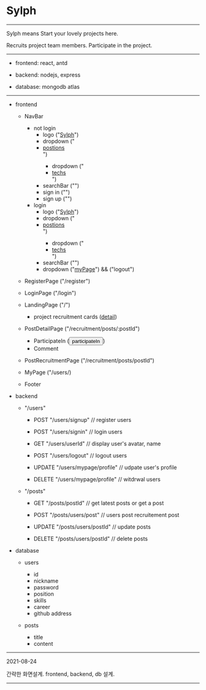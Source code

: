 # Sylph


***


Sylph means Start your lovely projects here.




Recruits project team members. Participate in the project.


***


- frontend: react, antd


- backend: nodejs, express


- database: mongodb atlas


***


- frontend

    - NavBar
        - not login
            - logo ("<a href="/">Sylph</a>")
            - dropdown ("<li><a href="/category/positions">postions</a></li>")
                - dropdown ("<li><a href="/category/techs">techs</a></li>")
            - searchBar ("<?></?>")
            - sign in ("<a href="/signin"></a>")
            - sign up ("<a href="/signup"></a>")
        - login
            - logo ("<a href="/">Sylph</a>")
            - dropdown ("<li><a href="/category/positions">postions</a></li>")
                - dropdown ("<li><a href="/category/techs">techs</a></li>")
            - searchBar ("<?></?>")
            - dropdown ("<a href="/myPage">myPage</a>") && ("<a>logout</a>")

    - RegisterPage ("/register")


    - LoginPage ("/login")


    - LandingPage ("/")
        - project recruitment cards (<a href="/recruitment/posts/:postId">detail</a>)


    - PostDetailPage ("/recruitment/posts/:postId")
        - ParticipateIn (<button onClick={participateInHandler}>participateIn</button>)
        - Comment


    - PostRecruitmentPage ("/recruitment/posts/postId")


    - MyPage ("/users/)


    - Footer




- backend


    - "/users"


        - POST "/users/signup" // register users


        - POST "/users/signin" // login users


        - GET "/users/userId" // display user's avatar, name


        - POST "/users/logout" // logout users


        - UPDATE "/users/mypage/profile" // udpate user's profile


        - DELETE "/users/mypage/profile" // witdrwal users


    - "/posts"


        - GET "/posts/postId" // get latest posts or get a post


        - POST "/posts/users/post" // users post recruitement post


        - UPDATE "/posts/users/postId" // update posts


        - DELETE "/posts/users/postId" // delete posts


- database


    - users
        - id
        - nickname
        - password
        - position
        - skills
        - career
        - github address


    - posts
        - title
        - content




***

2021-08-24




간략한 화면설계. frontend, backend, db 설계.



***